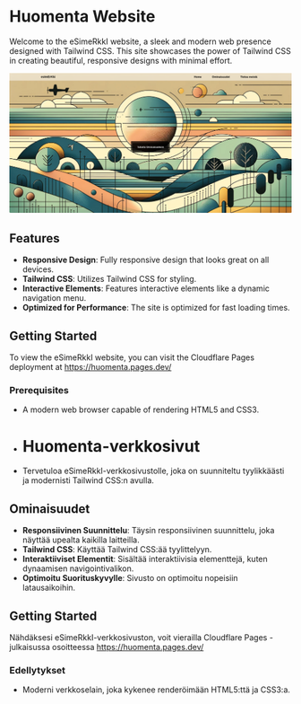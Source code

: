 # Huomenta Website

Welcome to the eSimeRkkI website, a sleek and modern web presence designed with Tailwind CSS. This site showcases the power of Tailwind CSS in creating beautiful, responsive designs with minimal effort.

![eSimeRkkI Screenshot](public/assets/images/screenshot.png)

## Features

- **Responsive Design**: Fully responsive design that looks great on all devices.
- **Tailwind CSS**: Utilizes Tailwind CSS for styling.
- **Interactive Elements**: Features interactive elements like a dynamic navigation menu.
- **Optimized for Performance**: The site is optimized for fast loading times.

## Getting Started

To view the eSimeRkkI website, you can visit the Cloudflare Pages deployment at https://huomenta.pages.dev/

### Prerequisites

- A modern web browser capable of rendering HTML5 and CSS3.

  

- # Huomenta-verkkosivut
- 
  Tervetuloa eSimeRkkI-verkkosivustolle, joka on suunniteltu tyylikkäästi ja modernisti Tailwind CSS:n avulla. 

## Ominaisuudet

- **Responsiivinen Suunnittelu**: Täysin responsiivinen suunnittelu, joka näyttää upealta kaikilla laitteilla.
- **Tailwind CSS**: Käyttää Tailwind CSS:ää tyylittelyyn.
- **Interaktiiviset Elementit**: Sisältää interaktiivisia elementtejä, kuten dynaamisen navigointivalikon.
- **Optimoitu Suorituskyvylle**: Sivusto on optimoitu nopeisiin latausaikoihin.

## Getting Started

Nähdäksesi eSimeRkkI-verkkosivuston, voit vierailla Cloudflare Pages -julkaisussa osoitteessa https://huomenta.pages.dev/

### Edellytykset

-  Moderni verkkoselain, joka kykenee renderöimään HTML5:ttä ja CSS3:a.
  

